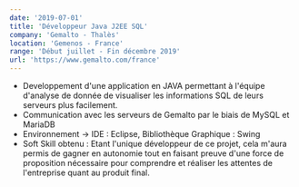 ```yaml
---
date: '2019-07-01'
title: 'Développeur Java J2EE SQL'
company: 'Gemalto - Thalès'
location: 'Gemenos - France'
range: 'Début juillet - Fin décembre 2019'
url: 'https://www.gemalto.com/france'
---
```


- Developpement d'une application en JAVA permettant à l'équipe d'analyse de donnée de visualiser les informations SQL de leurs serveurs plus facilement.
- Communication avec les serveurs de Gemalto par le biais de MySQL et MariaDB
- Environnement -> IDE : Eclipse, Bibliothèque Graphique : Swing
- Soft Skill obtenu : Etant l'unique développeur de ce projet, cela m'aura permis de gagner en autonomie tout en faisant preuve d'une force de proposition nécessaire pour comprendre et réaliser les attentes de l'entreprise quant au produit final.
